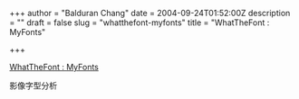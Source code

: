 +++
author = "Balduran Chang"
date = 2004-09-24T01:52:00Z
description = ""
draft = false
slug = "whatthefont-myfonts"
title = "WhatTheFont : MyFonts"

+++


[WhatTheFont : MyFonts](http://www.myfonts.com/WhatTheFont/Option2?id=00000f1a4150c1e900052bb600000c22&no_glyphs=3&frs_server=wtf2&srcsig=50a6522ac539883c9ae2a509d2e3f4a7)

影像字型分析

